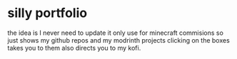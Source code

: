 # silly portfolio 

the idea is I never need to update it only use for minecraft commisions so just shows my github repos and my modrinth projects clicking on the boxes takes you to them also directs you to my kofi.
